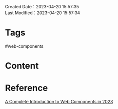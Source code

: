 Created Date：2023-04-20 15:57:35  
Last Modified：2023-04-20 15:57:34

# Tags

#web-components

# Content

# Reference

[A Complete Introduction to Web Components in 2023](https://kinsta.com/blog/web-components/)
